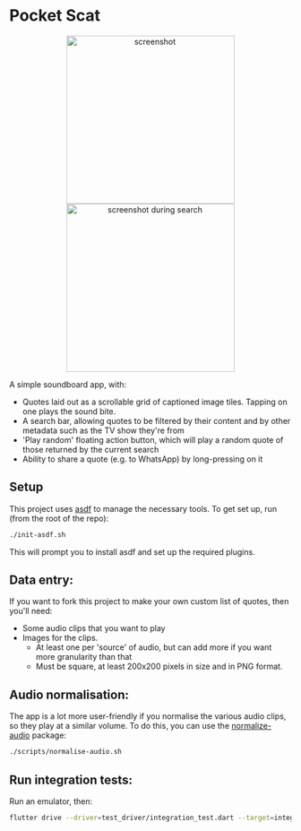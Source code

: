 # Pocket Scat

<p align="center">
<img align="center" src="https://user-images.githubusercontent.com/5732536/76313150-52c95c80-62cc-11ea-9cdc-4d272229aa5b.jpg" width="300" alt="screenshot">
<img align="center" src="https://user-images.githubusercontent.com/5732536/76313154-552bb680-62cc-11ea-9e41-f2e7499514d2.jpg" width="300" alt="screenshot during search">
</p>

A simple soundboard app, with:

 - Quotes laid out as a scrollable grid of captioned image tiles. Tapping on one plays the sound bite.
 - A search bar, allowing quotes to be filtered by their content and by other metadata such as the TV show they're from
 - 'Play random' floating action button, which will play a random quote of those returned by the current search
 - Ability to share a quote (e.g. to WhatsApp) by long-pressing on it

## Setup

This project uses [asdf](https://asdf-vm.com/) to manage the necessary tools. To get set up, run
(from the root of the repo):

```bash
./init-asdf.sh
```

This will prompt you to install asdf and set up the required plugins.
 
## Data entry:

If you want to fork this project to make your own custom list of quotes, then you'll need:

 - Some audio clips that you want to play
 - Images for the clips. 
     - At least one per 'source' of audio, but can add more if you want more granularity than that 
     - Must be square, at least 200x200 pixels in size and in PNG format.

## Audio normalisation:

The app is a lot more user-friendly if you normalise the various audio clips, so they play at a similar volume. To do this, you can use the [normalize-audio](http://manpages.ubuntu.com/manpages/bionic/man1/normalize-audio.1.html) package:

```bash
./scripts/normalise-audio.sh
```

## Run integration tests:

Run an emulator, then:

```bash
flutter drive --driver=test_driver/integration_test.dart --target=integration_test/app_test.dart
```